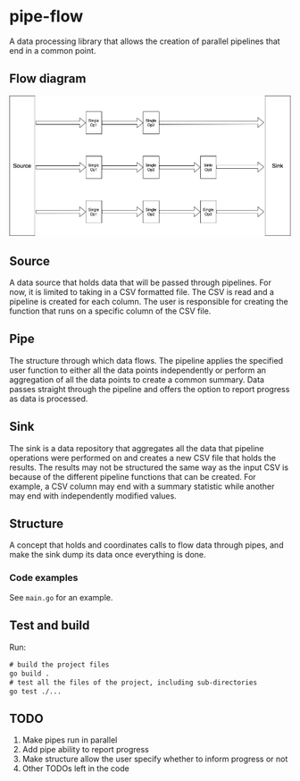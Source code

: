 # pipe-flow
A data processing library that allows the creation of parallel pipelines that end in a common point.

## Flow diagram

![](diagram.png)

## Source
A data source that holds data that will be passed through pipelines. For now, it is limited to taking in a CSV 
formatted file. The CSV is read and a pipeline is created for each column. The user is responsible for creating
the function that runs on a specific column of the CSV file.

## Pipe
The structure through which data flows. The pipeline applies the specified user function to either all the data points
independently or perform an aggregation of all the data points to create a common summary. Data passes straight through
the pipeline and offers the option to report progress as data is processed.

## Sink
The sink is a data repository that aggregates all the data that pipeline operations were performed on and creates a new
CSV file that holds the results. The results may not be structured the same way as the input CSV is because of the 
different pipeline functions that can be created. For example, a CSV column may end with a summary statistic while 
another may end with independently modified values.

## Structure
A concept that holds and coordinates calls to flow data through pipes, and make the sink dump its data once
everything is done.

### Code examples
See `main.go` for an example.

## Test and build
Run: 
```
# build the project files
go build .
# test all the files of the project, including sub-directories
go test ./...
```

## TODO

1. Make pipes run in parallel
1. Add pipe ability to report progress
1. Make structure allow the user specify whether to inform progress or not
1. Other TODOs left in the code
